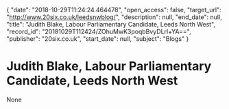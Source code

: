 {
  "date": "2018-10-29T11:24:24.464478", 
  "open_access": false, 
  "target_url": "http://www.20six.co.uk/leedsnwblog/", 
  "description": null, 
  "end_date": null, 
  "title": "Judith Blake, Labour Parliamentary Candidate, Leeds North West", 
  "record_id": "20181029T112424/ZOhuMwK3poqbBvyDLrl+YA==", 
  "publisher": "20six.co.uk", 
  "start_date": null, 
  "subject": "Blogs"
}

# Judith Blake, Labour Parliamentary Candidate, Leeds North West

None